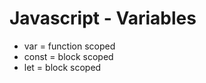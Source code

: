 <title>javascript - variables</title>

# Javascript - Variables

* var = function scoped
* const = block scoped
* let = block scoped


